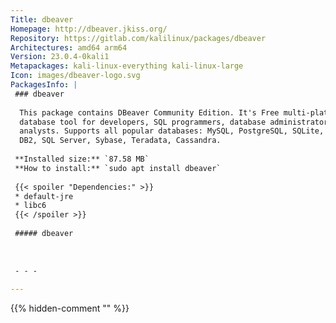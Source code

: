```yaml
---
Title: dbeaver
Homepage: http://dbeaver.jkiss.org/
Repository: https://gitlab.com/kalilinux/packages/dbeaver
Architectures: amd64 arm64
Version: 23.0.4-0kali1
Metapackages: kali-linux-everything kali-linux-large 
Icon: images/dbeaver-logo.svg
PackagesInfo: |
 ### dbeaver
 
  This package contains DBeaver Community Edition. It's Free multi-platform
  database tool for developers, SQL programmers, database administrators and
  analysts. Supports all popular databases: MySQL, PostgreSQL, SQLite, Oracle,
  DB2, SQL Server, Sybase, Teradata, Cassandra.
 
 **Installed size:** `87.58 MB`  
 **How to install:** `sudo apt install dbeaver`  
 
 {{< spoiler "Dependencies:" >}}
 * default-jre
 * libc6 
 {{< /spoiler >}}
 
 ##### dbeaver
 
 
 
 - - -
 
---
```

{{% hidden-comment "<!--Do not edit anything above this line-->" %}}
